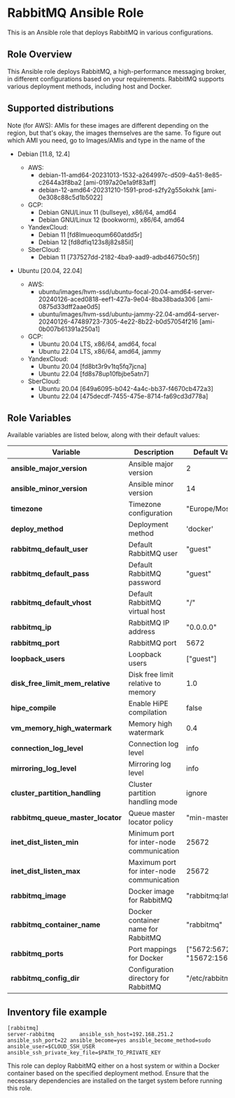 # RabbitMQ Ansible Role

This is an Ansible role that deploys RabbitMQ in various configurations.

## Role Overview

This Ansible role deploys RabbitMQ, a high-performance messaging broker, in different configurations based on your requirements. RabbitMQ supports various deployment methods, including host and Docker.

## Supported distributions

Note (for AWS): AMIs for these images are different depending on the region, but that's okay, the images themselves are the same. To figure out which AMI you need, go to Images/AMIs and type in the name of the
* Debian [11.8, 12.4]
  * AWS:
    - debian-11-amd64-20231013-1532-a264997c-d509-4a51-8e85-c2644a3f8ba2 [ami-0197a20e1a9f83aff]
    - debian-12-amd64-20231210-1591-prod-s2fy2g55okxhk [ami-0e308c88c5d1b5022]
  * GCP:
    - Debian GNU/Linux 11 (bullseye), x86/64, amd64
    - Debian GNU/Linux 12 (bookworm), x86/64, amd64
  * YandexCloud:
    - Debian 11 [fd8lmueoqum660atdd5r]
    - Debian 12 [fd8dfiq123s8j82s85il]
  * SberCloud:
    - Debian 11 [737527dd-2182-4ba9-aad9-adbd46750c5f)]

* Ubuntu [20.04, 22.04]
  * AWS:
    - ubuntu/images/hvm-ssd/ubuntu-focal-20.04-amd64-server-20240126-aced0818-eef1-427a-9e04-8ba38bada306 [ami-0875d33dff2aae0d5]
    - ubuntu/images/hvm-ssd/ubuntu-jammy-22.04-amd64-server-20240126-47489723-7305-4e22-8b22-b0d57054f216 [ami-0b007b61391a250a1]
  * GCP:
    - Ubuntu 20.04 LTS, x86/64, amd64, focal
    - Ubuntu 22.04 LTS, x86/64, amd64, jammy
  * YandexCloud:
    - Ubuntu 20.04 [fd8bt3r9v1tq5fq7jcna]
    - Ubuntu 22.04 [fd8s78up10fbjbe5atn7]
  * SberCloud:
    - Ubuntu 20.04 [649a6095-b042-4a4c-bb37-f4670cb472a3]
    - Ubuntu 22.04 [475decdf-7455-475e-8714-fa69cd3d778a]

## Role Variables

Available variables are listed below, along with their default values:

| Variable                           | Description                                              | Default Value                                |
| ---------------------------------- | -------------------------------------------------------- | -------------------------------------------- |
| **ansible_major_version**          | Ansible major version                                    | 2                                            |
| **ansible_minor_version**          | Ansible minor version                                    | 14                                           |
| **timezone**                       | Timezone configuration                                   | "Europe/Moscow"                              |
| **deploy_method**                  | Deployment method                                        | 'docker'                                     |
| **rabbitmq_default_user**          | Default RabbitMQ user                                    | "guest"                                      |
| **rabbitmq_default_pass**          | Default RabbitMQ password                                | "guest"                                      |
| **rabbitmq_default_vhost**         | Default RabbitMQ virtual host                            | "/"                                          |
| **rabbitmq_ip**                    | RabbitMQ IP address                                      | "0.0.0.0"                                    |
| **rabbitmq_port**                  | RabbitMQ port                                            | 5672                                         |
| **loopback_users**                 | Loopback users                                           | ["guest"]                                    |
| **disk_free_limit_mem_relative**   | Disk free limit relative to memory                       | 1.0                                          |
| **hipe_compile**                   | Enable HiPE compilation                                  | false                                        |
| **vm_memory_high_watermark**       | Memory high watermark                                    | 0.4                                          |
| **connection_log_level**           | Connection log level                                     | info                                         |
| **mirroring_log_level**            | Mirroring log level                                      | info                                         |
| **cluster_partition_handling**     | Cluster partition handling mode                          | ignore                                       |
| **rabbitmq_queue_master_locator**  | Queue master locator policy                              | "min-masters"                                |
| **inet_dist_listen_min**           | Minimum port for inter-node communication                | 25672                                        |
| **inet_dist_listen_max**           | Maximum port for inter-node communication                | 25672                                        |
| **rabbitmq_image**                 | Docker image for RabbitMQ                                | "rabbitmq:latest"                            |
| **rabbitmq_container_name**        | Docker container name for RabbitMQ                       | "rabbitmq"                                   |
| **rabbitmq_ports**                 | Port mappings for Docker                                 | ["5672:5672", "15672:15672"]                 |
| **rabbitmq_config_dir**            | Configuration directory for RabbitMQ                     | "/etc/rabbitmq"                              |

## Inventory file example

```
[rabbitmq]
server-rabbitmq        ansible_ssh_host=192.168.251.2 ansible_ssh_port=22 ansible_become=yes ansible_become_method=sudo ansible_user=$CLOUD_SSH_USER ansible_ssh_private_key_file=$PATH_TO_PRIVATE_KEY
```

This role can deploy RabbitMQ either on a host system or within a Docker container based on the specified deployment method. Ensure that the necessary dependencies are installed on the target system before running this role.